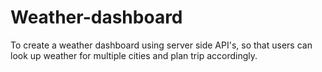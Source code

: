 # Weather-dashboard
To create a weather dashboard using server side API's, so that users can look up weather for multiple cities and plan trip accordingly.
